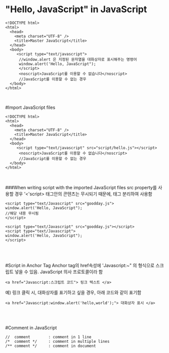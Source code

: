 # "Hello, JavaScript" in JavaScript

```
<!DOCTYPE html>
<html>
  <head>
    <meta charset="UTF-8" />
    <title>Master JavaScript</title>
  </head>
  <body>
     <script type="text/javascript">
	  //window.alert 은 지정된 문자열을 대화상자로 표시해주는 명령어
	  window.alert('Hello, JavaScript");
	  </script>
	  <noscript>JavaScript를 이용할 수 없습니다</noscript>
	  //JavaScript를 이용할 수 없는 경우
  </body>
</html>
```

<br/>

#Import JavaScript files


```
<!DOCTYPE html>
<html>
  <head>
    <meta charset="UTF-8" />
    <title>Master JavaScript</title>
  </head>
  <body>
     <script type="text/javascript" src="script/hello.js"></script>
	  <noscript>JavaScript를 이용할 수 없습니다</noscript>
	  //JavaScript를 이용할 수 없는 경우
  </body>
</html>
```

<br/>

###When writing script with the imported JavaScript files 
src property를 사용할 경우 '<'script> 태그안의 콘텐츠는 무시되기 때문에, 태그 분리하여 사용함

```
<script type="text/Javascript" src="goodday.js">
window.alert('Hello, JavaScript");
//해당 내용 무시됨
</script>
```

```
<script type="text/Javascript" src="goodday.js"></script>
<script type="text/Javascript">
window.alert('Hello, JavaScript");
</script>
```
<br />
<br/>

#Script in Anchor Tag
Anchor tag의 href속성에 'Javascript:~" 의 형식으로 스크립트 넣을 수 있음.
JavaScript 의사 프로토콜이라 함

```
<a href="Javascript:스크립트 코드"> 링크 텍스트 </a>
```

예) 링크 클릭 시, 대화상자를 표기하고 싶을 경우, 아래 코드와 같이 표기함

```
<a href="Javascript:window.alert('hello,world');"> 대화상자 표시 </a>
```

<br/>
<br/>


#Comment in JavaScript 


```
//  comment        : comment in 1 line
/*  comment */     : comment in multiple lines
/** comment */	   : comment in document
```








